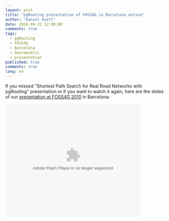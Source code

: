 ```yaml
---
layout: post
title: "pgRouting presentation of FOSS4G in Barcelona online"
author: "Daniel Kastl"
date: 2010-09-22 12:00:00
comments: true
tags: 
  - pgRouting 
  - FOSS4G 
  - Barcelona 
  - Georepublic 
  - presentation
published: true
comments: true
lang: en
---
```


If you missed "Shortest Path Search for Real Road Networks with pgRouting" presentation or if you want to watch it again, here are the slides of our [presentation at FOSS4G 2010][1] in Barcelona:

<!-- more -->

<object width="425" height="355" type="application/x-shockwave-flash" data="http://static.slidesharecdn.com/swf/ssplayer2.swf?doc=routing1-090303190558-phpapp01&amp;rel=0&amp;stripped_title=shortest-path-search-for-real-road-networks-and-dynamic-costs-with-pgrouting-1097533&amp;userName=antonpa">
<param name="allowFullScreen" value="true"/>
<param name="allowScriptAccess" value="always"/>
<param name="src" value="http://static.slidesharecdn.com/swf/ssplayer2.swf?doc=routing1-090303190558-phpapp01&amp;rel=0&amp;stripped_title=shortest-path-search-for-real-road-networks-and-dynamic-costs-with-pgrouting-1097533&amp;userName=antonpa"/>
<param name="name" value="__sse1097533"/>
<param name="allowfullscreen" value="true"/>
</object>

[1]: http://2010.foss4g.org/presentations_show.php?id=3284

